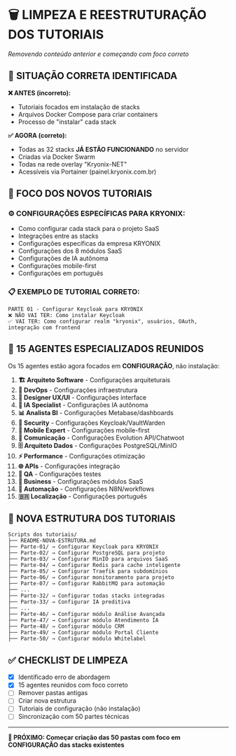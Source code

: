 # 🗑️ LIMPEZA E REESTRUTURAÇÃO DOS TUTORIAIS
*Removendo conteúdo anterior e começando com foco correto*

## 🎯 **SITUAÇÃO CORRETA IDENTIFICADA**

**❌ ANTES (incorreto):**
- Tutoriais focados em instalação de stacks
- Arquivos Docker Compose para criar containers
- Processo de "instalar" cada stack

**✅ AGORA (correto):**
- Todas as 32 stacks **JÁ ESTÃO FUNCIONANDO** no servidor
- Criadas via Docker Swarm
- Todas na rede overlay "Kryonix-NET"
- Acessíveis via Portainer (painel.kryonix.com.br)

## 🎯 **FOCO DOS NOVOS TUTORIAIS**

### **⚙️ CONFIGURAÇÕES ESPECÍFICAS PARA KRYONIX:**
- Como configurar cada stack para o projeto SaaS
- Integrações entre as stacks
- Configurações específicas da empresa KRYONIX
- Configurações dos 8 módulos SaaS
- Configurações de IA autônoma
- Configurações mobile-first
- Configurações em português

### **📋 EXEMPLO DE TUTORIAL CORRETO:**
```
PARTE 01 - Configurar Keycloak para KRYONIX
❌ NÃO VAI TER: Como instalar Keycloak
✅ VAI TER: Como configurar realm "kryonix", usuários, OAuth, integração com frontend
```

## 🧠 **15 AGENTES ESPECIALIZADOS REUNIDOS**

Os 15 agentes estão agora focados em **CONFIGURAÇÃO**, não instalação:

1. **🏗️ Arquiteto Software** - Configurações arquiteturais
2. **🔧 DevOps** - Configurações infraestrutura
3. **🎨 Designer UX/UI** - Configurações interface
4. **🤖 IA Specialist** - Configurações IA autônoma
5. **📊 Analista BI** - Configurações Metabase/dashboards
6. **🔐 Security** - Configurações Keycloak/VaultWarden
7. **📱 Mobile Expert** - Configurações mobile-first
8. **💬 Comunicação** - Configurações Evolution API/Chatwoot
9. **🗄️ Arquiteto Dados** - Configurações PostgreSQL/MinIO
10. **⚡ Performance** - Configurações otimização
11. **🌐 APIs** - Configurações integração
12. **🧪 QA** - Configurações testes
13. **💼 Business** - Configurações módulos SaaS
14. **🔧 Automação** - Configurações N8N/workflows
15. **🇧🇷 Localização** - Configurações português

## 📁 **NOVA ESTRUTURA DOS TUTORIAIS**

```
Scripts dos tutoriais/
├── README-NOVA-ESTRUTURA.md
├── Parte-01/ → Configurar Keycloak para KRYONIX
├── Parte-02/ → Configurar PostgreSQL para projeto
├── Parte-03/ → Configurar MinIO para arquivos SaaS
├── Parte-04/ → Configurar Redis para cache inteligente
├── Parte-05/ → Configurar Traefik para subdomínios
├── Parte-06/ → Configurar monitoramento para projeto
├── Parte-07/ → Configurar RabbitMQ para automação
├── ...
├── Parte-32/ → Configurar todas stacks integradas
├── Parte-33/ → Configurar IA preditiva
├── ...
├── Parte-46/ → Configurar módulo Análise Avançada
├── Parte-47/ → Configurar módulo Atendimento IA
├── Parte-48/ → Configurar módulo CRM
├── Parte-49/ → Configurar módulo Portal Cliente
├── Parte-50/ → Configurar módulo Whitelabel
```

## ✅ **CHECKLIST DE LIMPEZA**
- [x] Identificado erro de abordagem
- [x] 15 agentes reunidos com foco correto
- [ ] Remover pastas antigas
- [ ] Criar nova estrutura
- [ ] Tutoriais de configuração (não instalação)
- [ ] Sincronização com 50 partes técnicas

---

**🎯 PRÓXIMO: Começar criação das 50 pastas com foco em CONFIGURAÇÃO das stacks existentes**
